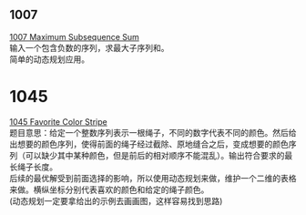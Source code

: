 ## 1007
[1007 Maximum Subsequence Sum](https://pintia.cn/problem-sets/994805342720868352/problems/994805514284679168)  
输入一个包含负数的序列，求最大子序列和。  
简单的动态规划应用。  

# 1045
[1045 Favorite Color Stripe](https://pintia.cn/problem-sets/994805342720868352/problems/994805437411475456)  
题目意思：给定一个整数序列表示一根绳子，不同的数字代表不同的颜色。然后给出想要的颜色序列，使得前面的绳子经过截除、原地缝合之后，变成想要的颜色序列（可以缺少其中某种颜色，但是前后的相对顺序不能混乱）。输出符合要求的最长绳子长度。  
后续的最优解受到前面选择的影响，所以使用动态规划来做，维护一个二维的表格来做。横纵坐标分别代表喜欢的颜色和给定的绳子颜色。  
(动态规划一定要拿给出的示例去画画图，这样容易找到思路)  



